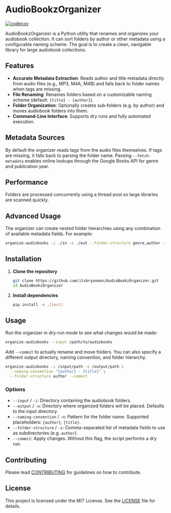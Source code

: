 # AudioBookzOrganizer
[![codecov](https://codecov.io/gh/itsbryanman/AudioBookzOrganizer/branch/main/graph/badge.svg)](https://codecov.io/gh/itsbryanman/AudioBookzOrganizer)

AudioBookzOrganizer is a Python utility that renames and organizes your audiobook collection. It can sort folders by author or other metadata using a configurable naming scheme. The goal is to create a clean, navigable library for large audiobook collections.

## Features

* **Accurate Metadata Extraction**: Reads author and title metadata directly from audio files (e.g., MP3, M4A, M4B) and falls back to folder names when tags are missing.
* **File Renaming**: Renames folders based on a customizable naming scheme (default: `{title} - {author}`).
* **Folder Organization**: Optionally creates sub‑folders (e.g. by author) and moves audiobook folders into them.
* **Command-Line Interface**: Supports dry runs and fully automated execution.

## Metadata Sources

By default the organizer reads tags from the audio files themselves. If tags are missing, it falls back to parsing the folder name. Passing ``--fetch-metadata`` enables online lookups through the Google Books API for genre and publication year.

## Performance

Folders are processed concurrently using a thread pool so large libraries are scanned quickly.

## Advanced Usage

The organizer can create nested folder hierarchies using any combination of available metadata fields. For example:

```bash
organize-audiobooks -i ./in -o ./out --folder-structure genre,author --fetch-metadata --commit
```


## Installation

1. **Clone the repository**
   ```bash
   git clone https://github.com/itsbryanman/AudioBookzOrganizer.git
   cd AudioBookzOrganizer
   ```
2. **Install dependencies**
   ```bash
   pip install -e .[test]
   ```

## Usage

Run the organizer in dry-run mode to see what changes would be made:

```bash
organize-audiobooks --input /path/to/audiobooks
```

Add `--commit` to actually rename and move folders. You can also specify a different output directory, naming convention, and folder hierarchy.

```bash
organize-audiobooks -i /input/path -o /output/path \
  --naming-convention "{author} - {title}" \
  --folder-structure author --commit
```

### Options

* `--input` / `-i`: Directory containing the audiobook folders.
* `--output` / `-o`: Directory where organized folders will be placed. Defaults to the input directory.
* `--naming-convention` / `-n`: Pattern for the folder name. Supported placeholders: `{author}`, `{title}`.
* `--folder-structure` / `-s`: Comma-separated list of metadata fields to use as subdirectories (e.g. `author`).
* `--commit`: Apply changes. Without this flag, the script performs a dry run.

## Contributing

Please read [CONTRIBUTING](CONTRIBUTING.md) for guidelines on how to contribute.

## License

This project is licensed under the MIT License. See the [LICENSE](LICENSE) file for details.
